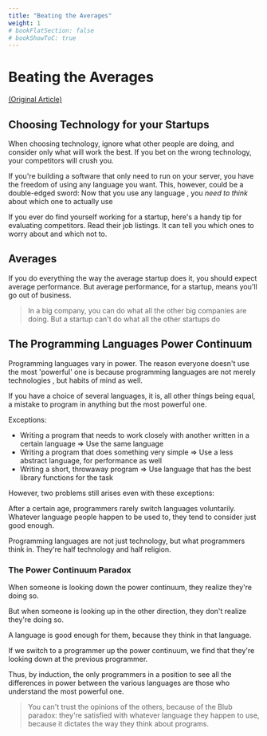 ```yaml
---
title: "Beating the Averages"
weight: 1
# bookFlatSection: false
# bookShowToC: true
---
```


# Beating the Averages

[(Original Article)](http://www.paulgraham.com/avg.html)

## Choosing Technology for your Startups

When choosing technology, ignore what other people are doing, and consider only what will work the best. If you bet on the wrong technology, your competitors will crush you.

If you're building a software that only need to run on your server, you have the freedom of using any language you want. This, however, could be a double-edged sword: Now that you use any language , you *need to think* about which one to actually use


If you ever do find yourself working for a startup, here's a handy tip for evaluating competitors. Read their job listings. It can tell you which ones to worry about and which not to.

## Averages

If you do everything the way the average startup does it, you should expect average performance. But average performance, for a startup, means you'll go out of business.

> In a big company, you can do what all the other big companies are doing. But a startup can't do what all the other startups do

## The Programming Languages Power Continuum

Programming languages vary in power. The reason everyone doesn't use the most 'powerful' one is because programming languages are not merely technologies , but habits of mind as well.

If you have a choice of several languages, it is, all other things being equal, a mistake to program in anything but the most powerful one.

Exceptions:

- Writing a program that needs to work closely with another written in a certain language => Use the same language
- Writing a program that does something very simple => Use a less abstract language, for performance as well
- Writing a short, throwaway program => Use language that has the best library functions for the task

However, two problems still arises even with these exceptions:

After a certain age, programmers rarely switch languages voluntarily. Whatever language people happen to be used to, they tend to consider just good enough.


Programming languages are not just technology, but what programmers think in. They're half technology and half religion.

### The Power Continuum Paradox

When someone is looking down the power continuum, they realize they're doing so.

But when someone is looking up in the other direction, they don't realize they're doing so.

A language is good enough for them, because they think in that language.

If we switch to a programmer up the power continuum, we find that they're looking down at the previous programmer.

Thus, by induction, the only programmers in a position to see all the differences in power between the various languages are those who understand the most powerful one. 

> You can't trust the opinions of the others, because of the Blub paradox: they're satisfied with whatever language they happen to use, because it dictates the way they think about programs.